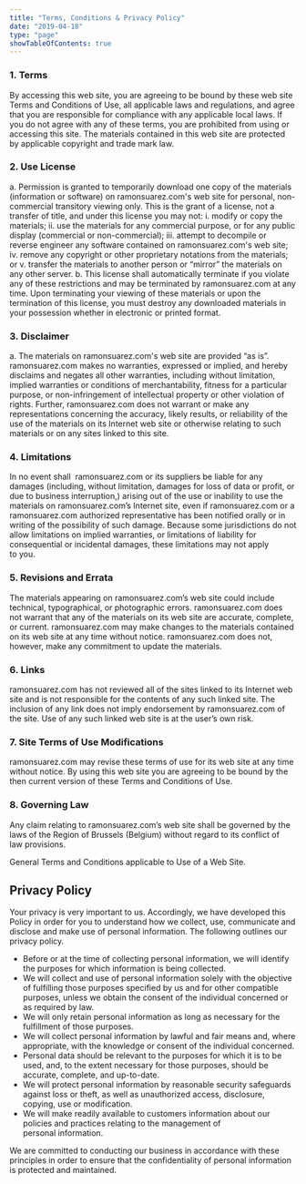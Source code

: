 ```yaml
---
title: "Terms, Conditions & Privacy Policy"
date: "2019-04-18"
type: "page"
showTableOfContents: true
---
```


### 1. Terms

By accessing this web site, you are agreeing to be bound by these web site Terms and Conditions of Use, all applicable laws and regulations, and agree that you are responsible for compliance with any applicable local laws. If you do not agree with any of these terms, you are prohibited from using or accessing this site. The materials contained in this web site are protected by applicable copyright and trade mark law.

### 2\. Use License

a. Permission is granted to temporarily download one copy of the materials (information or software) on ramonsuarez.com's web site for personal, non-commercial transitory viewing only. This is the grant of a license, not a transfer of title, and under this license you may not: i. modify or copy the materials; ii. use the materials for any commercial purpose, or for any public display (commercial or non-commercial); iii. attempt to decompile or reverse engineer any software contained on ramonsuarez.com's web site; iv. remove any copyright or other proprietary notations from the materials; or v. transfer the materials to another person or “mirror” the materials on any other server. b. This license shall automatically terminate if you violate any of these restrictions and may be terminated by ramonsuarez.com at any time. Upon terminating your viewing of these materials or upon the termination of this license, you must destroy any downloaded materials in your possession whether in electronic or printed format.

### 3. Disclaimer

a. The materials on ramonsuarez.com's web site are provided “as is”. ramonsuarez.com makes no warranties, expressed or implied, and hereby disclaims and negates all other warranties, including without limitation, implied warranties or conditions of merchantability, fitness for a particular purpose, or non-infringement of intellectual property or other violation of rights. Further, ramonsuarez.com does not warrant or make any representations concerning the accuracy, likely results, or reliability of the use of the materials on its Internet web site or otherwise relating to such materials or on any sites linked to this site.

### 4. Limitations

In no event shall  ramonsuarez.com or its suppliers be liable for any damages (including, without limitation, damages for loss of data or profit, or due to business interruption,) arising out of the use or inability to use the materials on ramonsuarez.com’s Internet site, even if ramonsuarez.com or a ramonsuarez.com authorized representative has been notified orally or in writing of the possibility of such damage. Because some jurisdictions do not allow limitations on implied warranties, or limitations of liability for consequential or incidental damages, these limitations may not apply to you.

### 5\. Revisions and Errata

The materials appearing on ramonsuarez.com’s web site could include technical, typographical, or photographic errors. ramonsuarez.com does not warrant that any of the materials on its web site are accurate, complete, or current. ramonsuarez.com may make changes to the materials contained on its web site at any time without notice. ramonsuarez.com does not, however, make any commitment to update the materials.

### 6. Links

ramonsuarez.com has not reviewed all of the sites linked to its Internet web site and is not responsible for the contents of any such linked site. The inclusion of any link does not imply endorsement by ramonsuarez.com of the site. Use of any such linked web site is at the user’s own risk.

### 7\. Site Terms of Use Modifications

ramonsuarez.com may revise these terms of use for its web site at any time without notice. By using this web site you are agreeing to be bound by the then current version of these Terms and Conditions of Use.

### 8\. Governing Law

Any claim relating to ramonsuarez.com’s web site shall be governed by the laws of the Region of Brussels (Belgium) without regard to its conflict of law provisions.

General Terms and Conditions applicable to Use of a Web Site.

## Privacy Policy

Your privacy is very important to us. Accordingly, we have developed this Policy in order for you to understand how we collect, use, communicate and disclose and make use of personal information. The following outlines our privacy policy.

- Before or at the time of collecting personal information, we will identify the purposes for which information is being collected.
- We will collect and use of personal information solely with the objective of fulfilling those purposes specified by us and for other compatible purposes, unless we obtain the consent of the individual concerned or as required by law.
- We will only retain personal information as long as necessary for the fulfillment of those purposes.
- We will collect personal information by lawful and fair means and, where appropriate, with the knowledge or consent of the individual concerned.
- Personal data should be relevant to the purposes for which it is to be used, and, to the extent necessary for those purposes, should be accurate, complete, and up-to-date.
- We will protect personal information by reasonable security safeguards against loss or theft, as well as unauthorized access, disclosure, copying, use or modification.
- We will make readily available to customers information about our policies and practices relating to the management of personal information.

We are committed to conducting our business in accordance with these principles in order to ensure that the confidentiality of personal information is protected and maintained.
